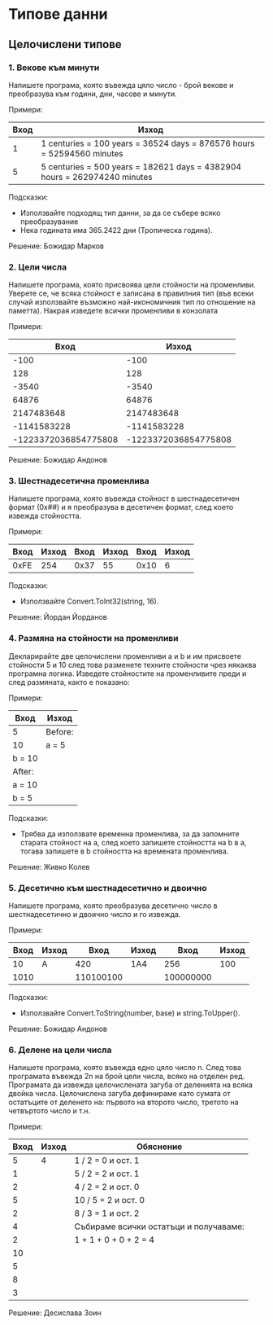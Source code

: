 # Типове данни
## Целочислени типове
### 1. Векове към минути
Напишете програма, която въвежда цяло число - брой векове и преобразува към години, дни, часове и минути.

Примери: 

Вход | Изход
--- | ---
1 | 1 centuries = 100 years = 36524 days = 876576 hours = 52594560 minutes
5 | 5 centuries = 500 years = 182621 days = 4382904 hours = 262974240 minutes

Подсказки:
- Използвайте подходящ тип данни, за да се събере всяко преобразувание
- Нека годината има 365.2422 дни (Тропическа година).

Решение: Божидар Марков

### 2. Цели числа
Напишете програма, която присвоява цели стойности на променливи. Уверете се, че всяка стойност е записана в правилния тип (във всеки случай използвайте възможно най-икономичния тип по отношение на паметта). Накрая изведете всички променливи в конзолата

Примери:

Вход | Изход
--- | ---
-100 | -100
128 | 128
-3540 | -3540
64876 | 64876
2147483648 | 2147483648
-1141583228 | -1141583228
-1223372036854775808 | -1223372036854775808

Решение: Божидар Андонов

### 3. Шестнадесетична променлива
Напишете програма, която въвежда стойност в шестнадесетичен формат (0x##) и я преобразува в  десетичен формат, след което извежда стойността.

Примери:

Вход | Изход | Вход | Изход | Вход | Изход
--- | --- | --- | --- | --- | ---
0xFE | 254 | 0x37 | 55 | 0x10 | 6

Подсказки:
- Използвайте Convert.ToInt32(string, 16).

Решение: Йордан Йорданов

### 4. Размяна на стойности на променливи
Декларирайте две целочислени променливи a и b и им присвоете стойности 5 и 10 след това разменете техните стойности чрез някаква програмна логика. Изведете стойностите на променливите преди и след размяната, както е показано:

Примери:

Вход | Изход
--- | ---
5 | Before:
10 | a = 5
| b = 10
| After:
| a = 10
| b = 5

Подсказки:
- Трябва да използвате временна променлива, за да запомните старата стойност на a, след което запишете стойността на b в a, тогава запишете в b стойността на времената променлива.

Решение: Живко Колев

### 5. Десетично към шестнадесетично и двоично
Напишете програма, която преобразува десетично число в шестнадесетично и двоично число и го извежда.

Примери:

Вход | Изход | Вход | Изход | Вход | Изход
--- | --- | --- | --- | --- | ---
10 | A | 420 | 1A4 | 256 | 100
| 1010 | | 110100100 | | 100000000

Подсказки:
- Използвайте Convert.ToString(number, base) и string.ToUpper().

Решение: Божидар Андонов

### 6. Делене на цели числа
Напишете програма, която въвежда едно цяло число n. След това програмата въвежда 2n на брой цели числа, всяко на отделен ред. Програмата да извежда целочислената загуба от деленията на всяка двойка числа. Целочислена загуба дефинираме като сумата от остатъците от деленето на: първото на второто число, третото на четвъртото число и т.н.

Примери:

Вход | Изход | Обяснение
--- | --- | ---
5 | 4 | 1 / 2 = 0 и ост. 1
1 | | 5 / 2 = 2 и ост. 1
2 | | 4 / 2 = 2 и ост. 0
5 | | 10 / 5 = 2 и ост. 0
2 | | 8 / 3 = 1 и ост. 2
4 | | Събираме всички остатъци и получаваме:
2 | | 1 + 1 + 0 + 0 + 2 = 4
10 | | 
5 | | 
8 | | 
3 | | 

Решение: Десислава Зоин

